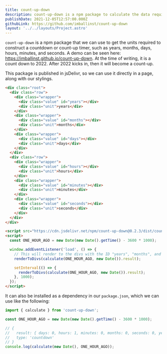 ```yaml
---
title: count-up-down
description: count-up-down is a npm package to calculate the data required for a countdown or count-up timer.
publishDate: 2021-12-05T12:57:00.000Z
githubLink: https://github.com/imballinst/count-up-down
layout: '../../layouts/Project.astro'
---
```


`count-up-down` is a npm package that we can use to get the units required to construct a countdown or count-up timer, such as years, months, days, hours, minutes, and seconds. A demo can be seen here: https://imballinst.github.io/count-up-down. At the time of writing, it is a count down to 2022. After 2022 kicks in, then it will become a count-up.

This package is published in jsDelivr, so we can use it directly in a page, along with our stylings.

```html
<div class="root">
  <div class="row">
    <div class="wrapper">
      <div class="value" id="years"></div>
      <div class="unit">years</div>
    </div>
    <div class="wrapper">
      <div class="value" id="months"></div>
      <div class="unit">months</div>
    </div>
    <div class="wrapper">
      <div class="value" id="days"></div>
      <div class="unit">days</div>
    </div>
  </div>
  <div class="row">
    <div class="wrapper">
      <div class="value" id="hours"></div>
      <div class="unit">hours</div>
    </div>
    <div class="wrapper">
      <div class="value" id="minutes"></div>
      <div class="unit">minutes</div>
    </div>
    <div class="wrapper">
      <div class="value" id="seconds"></div>
      <div class="unit">seconds</div>
    </div>
  </div>
</div>

<script src="https://cdn.jsdelivr.net/npm/count-up-down@0.2.3/dist/count-up-down.min.js"></script>
<script>
  const ONE_HOUR_AGO = new Date(new Date().getTime() - 3600 * 1000);

  window.addEventListener('load', () => {
    // This will render to the divs with the ID "years", "months", and so on.
    renderToDivs(calculate(ONE_HOUR_AGO, new Date()).result);

    setInterval(() => {
      renderToDivs(calculate(ONE_HOUR_AGO, new Date()).result);
    }, 1000);
  });
</script>
```

It can also be installed as a dependency in our `package.json`, which we can use like the following:

```js
import { calculate } from 'count-up-down';

const ONE_HOUR_AGO = new Date(new Date().getTime() - 3600 * 1000);

// {
//   result: { days: 0, hours: 1, minutes: 0, months: 0, seconds: 0, years: 0 },
//   type: 'countdown'
// }
console.log(calculate(new Date(), ONE_HOUR_AGO));
```
